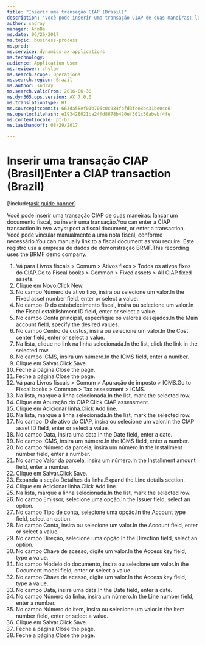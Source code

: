 ```yaml
--- 
title: "Inserir uma transação CIAP (Brasil)"
description: "Você pode inserir uma transação CIAP de duas maneiras: lançando uma nota fiscal ou inserindo uma transação."
author: sndray
manager: AnnBe
ms.date: 06/26/2017
ms.topic: business-process
ms.prod: 
ms.service: dynamics-ax-applications
ms.technology: 
audience: Application User
ms.reviewer: shylaw
ms.search.scope: Operations
ms.search.region: Brazil
ms.author: sndray
ms.search.validFrom: 2016-06-30
ms.dyn365.ops.version: AX 7.0.0
ms.translationtype: HT
ms.sourcegitcommit: 663da58ef01b705c0c984fbfd3fce8bc31be04c6
ms.openlocfilehash: e193428021ba24fd8878b420ef301c50abebf4fe
ms.contentlocale: pt-br
ms.lasthandoff: 08/29/2017

---
```

# <a name="enter-a-ciap-transaction-brazil"></a><span data-ttu-id="ca8cb-103">Inserir uma transação CIAP (Brasil)</span><span class="sxs-lookup"><span data-stu-id="ca8cb-103">Enter a CIAP transaction (Brazil)</span></span>

[!include[task guide banner](../../includes/task-guide-banner.md)]

<span data-ttu-id="ca8cb-104">Você pode inserir uma transação CIAP de duas maneiras: lançar um documento fiscal, ou inserir uma transação.</span><span class="sxs-lookup"><span data-stu-id="ca8cb-104">You can enter a CIAP transaction in two ways: post a fiscal document, or enter a transaction.</span></span> <span data-ttu-id="ca8cb-105">Você pode vincular manualmente a uma nota fiscal, conforme necessário.</span><span class="sxs-lookup"><span data-stu-id="ca8cb-105">You can  manually link to a fiscal document as you require.</span></span> <span data-ttu-id="ca8cb-106">Este registro usa a empresa de dados de demonstração BRMF.</span><span class="sxs-lookup"><span data-stu-id="ca8cb-106">This recording uses the BRMF demo company.</span></span>

1. <span data-ttu-id="ca8cb-107">Vá para Livros fiscais > Comum > Ativos fixos > Todos os ativos fixos do CIAP.</span><span class="sxs-lookup"><span data-stu-id="ca8cb-107">Go to Fiscal books > Common > Fixed assets > All CIAP fixed assets.</span></span>
2. <span data-ttu-id="ca8cb-108">Clique em Novo.</span><span class="sxs-lookup"><span data-stu-id="ca8cb-108">Click New.</span></span>
3. <span data-ttu-id="ca8cb-109">No campo Número de ativo fixo, insira ou selecione um valor.</span><span class="sxs-lookup"><span data-stu-id="ca8cb-109">In the Fixed asset number field, enter or select a value.</span></span>
4. <span data-ttu-id="ca8cb-110">No campo ID do estabelecimento fiscal, insira ou selecione um valor.</span><span class="sxs-lookup"><span data-stu-id="ca8cb-110">In the Fiscal establishment ID field, enter or select a value.</span></span>
5. <span data-ttu-id="ca8cb-111">No campo Conta principal, especifique os valores desejados.</span><span class="sxs-lookup"><span data-stu-id="ca8cb-111">In the Main account field, specify the desired values.</span></span>
6. <span data-ttu-id="ca8cb-112">No campo Centro de custos, insira ou selecione um valor.</span><span class="sxs-lookup"><span data-stu-id="ca8cb-112">In the Cost center field, enter or select a value.</span></span>
7. <span data-ttu-id="ca8cb-113">Na lista, clique no link na linha selecionada.</span><span class="sxs-lookup"><span data-stu-id="ca8cb-113">In the list, click the link in the selected row.</span></span>
8. <span data-ttu-id="ca8cb-114">No campo ICMS, insira um número.</span><span class="sxs-lookup"><span data-stu-id="ca8cb-114">In the ICMS field, enter a number.</span></span>
9. <span data-ttu-id="ca8cb-115">Clique em Salvar.</span><span class="sxs-lookup"><span data-stu-id="ca8cb-115">Click Save.</span></span>
10. <span data-ttu-id="ca8cb-116">Feche a página.</span><span class="sxs-lookup"><span data-stu-id="ca8cb-116">Close the page.</span></span>
11. <span data-ttu-id="ca8cb-117">Feche a página.</span><span class="sxs-lookup"><span data-stu-id="ca8cb-117">Close the page.</span></span>
12. <span data-ttu-id="ca8cb-118">Vá para Livros fiscais > Comum > Apuração de imposto > ICMS.</span><span class="sxs-lookup"><span data-stu-id="ca8cb-118">Go to Fiscal books > Common > Tax assessment > ICMS.</span></span>
13. <span data-ttu-id="ca8cb-119">Na lista, marque a linha selecionada.</span><span class="sxs-lookup"><span data-stu-id="ca8cb-119">In the list, mark the selected row.</span></span>
14. <span data-ttu-id="ca8cb-120">Clique em Apuração do CIAP.</span><span class="sxs-lookup"><span data-stu-id="ca8cb-120">Click CIAP assessment.</span></span>
15. <span data-ttu-id="ca8cb-121">Clique em Adicionar linha.</span><span class="sxs-lookup"><span data-stu-id="ca8cb-121">Click Add line.</span></span>
16. <span data-ttu-id="ca8cb-122">Na lista, marque a linha selecionada.</span><span class="sxs-lookup"><span data-stu-id="ca8cb-122">In the list, mark the selected row.</span></span>
17. <span data-ttu-id="ca8cb-123">No campo ID de ativo do CIAP, insira ou selecione um valor.</span><span class="sxs-lookup"><span data-stu-id="ca8cb-123">In the CIAP asset ID field, enter or select a value.</span></span>
18. <span data-ttu-id="ca8cb-124">No campo Data, insira uma data.</span><span class="sxs-lookup"><span data-stu-id="ca8cb-124">In the Date field, enter a date.</span></span>
19. <span data-ttu-id="ca8cb-125">No campo ICMS, insira um número.</span><span class="sxs-lookup"><span data-stu-id="ca8cb-125">In the ICMS field, enter a number.</span></span>
20. <span data-ttu-id="ca8cb-126">No campo Número da parcela, insira um número.</span><span class="sxs-lookup"><span data-stu-id="ca8cb-126">In the Installment number field, enter a number.</span></span>
21. <span data-ttu-id="ca8cb-127">No campo Valor da parcela, insira um número.</span><span class="sxs-lookup"><span data-stu-id="ca8cb-127">In the Installment amount field, enter a number.</span></span>
22. <span data-ttu-id="ca8cb-128">Clique em Salvar.</span><span class="sxs-lookup"><span data-stu-id="ca8cb-128">Click Save.</span></span>
23. <span data-ttu-id="ca8cb-129">Expanda a seção Detalhes da linha.</span><span class="sxs-lookup"><span data-stu-id="ca8cb-129">Expand the Line details section.</span></span>
24. <span data-ttu-id="ca8cb-130">Clique em Adicionar linha.</span><span class="sxs-lookup"><span data-stu-id="ca8cb-130">Click Add line.</span></span>
25. <span data-ttu-id="ca8cb-131">Na lista, marque a linha selecionada.</span><span class="sxs-lookup"><span data-stu-id="ca8cb-131">In the list, mark the selected row.</span></span>
26. <span data-ttu-id="ca8cb-132">No campo Emissor, selecione uma opção.</span><span class="sxs-lookup"><span data-stu-id="ca8cb-132">In the Issuer field, select an option.</span></span>
27. <span data-ttu-id="ca8cb-133">No campo Tipo de conta, selecione uma opção.</span><span class="sxs-lookup"><span data-stu-id="ca8cb-133">In the Account type field, select an option.</span></span>
28. <span data-ttu-id="ca8cb-134">No campo Conta, insira ou selecione um valor.</span><span class="sxs-lookup"><span data-stu-id="ca8cb-134">In the Account field, enter or select a value.</span></span>
29. <span data-ttu-id="ca8cb-135">No campo Direção, selecione uma opção.</span><span class="sxs-lookup"><span data-stu-id="ca8cb-135">In the Direction field, select an option.</span></span>
30. <span data-ttu-id="ca8cb-136">No campo Chave de acesso, digite um valor.</span><span class="sxs-lookup"><span data-stu-id="ca8cb-136">In the Access key field, type a value.</span></span>
31. <span data-ttu-id="ca8cb-137">No campo Modelo do documento, insira ou selecione um valor.</span><span class="sxs-lookup"><span data-stu-id="ca8cb-137">In the Document model field, enter or select a value.</span></span>
32. <span data-ttu-id="ca8cb-138">No campo Chave de acesso, digite um valor.</span><span class="sxs-lookup"><span data-stu-id="ca8cb-138">In the Access key field, type a value.</span></span>
33. <span data-ttu-id="ca8cb-139">No campo Data, insira uma data.</span><span class="sxs-lookup"><span data-stu-id="ca8cb-139">In the Date field, enter a date.</span></span>
34. <span data-ttu-id="ca8cb-140">No campo Número da linha, insira um número.</span><span class="sxs-lookup"><span data-stu-id="ca8cb-140">In the Line number field, enter a number.</span></span>
35. <span data-ttu-id="ca8cb-141">No campo Número do item, insira ou selecione um valor.</span><span class="sxs-lookup"><span data-stu-id="ca8cb-141">In the Item number field, enter or select a value.</span></span>
36. <span data-ttu-id="ca8cb-142">Clique em Salvar.</span><span class="sxs-lookup"><span data-stu-id="ca8cb-142">Click Save.</span></span>
37. <span data-ttu-id="ca8cb-143">Feche a página.</span><span class="sxs-lookup"><span data-stu-id="ca8cb-143">Close the page.</span></span>
38. <span data-ttu-id="ca8cb-144">Feche a página.</span><span class="sxs-lookup"><span data-stu-id="ca8cb-144">Close the page.</span></span>


